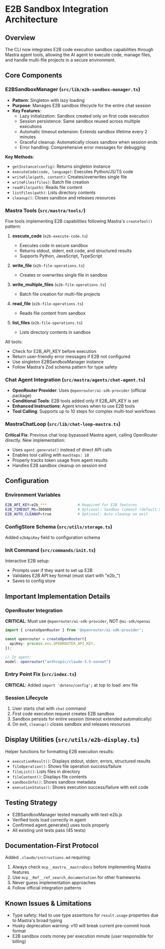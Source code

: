 # E2B Sandbox Integration Architecture

## Overview
The CLI now integrates E2B code execution sandbox capabilities through Mastra agent tools, allowing the AI agent to execute code, manage files, and handle multi-file projects in a secure environment.

## Core Components

### E2BSandboxManager (`src/lib/e2b-sandbox-manager.ts`)
- **Pattern**: Singleton with lazy loading
- **Purpose**: Manages E2B sandbox lifecycle for the entire chat session
- **Key Features**:
  - Lazy initialization: Sandbox created only on first code execution
  - Session persistence: Same sandbox reused across multiple executions
  - Automatic timeout extension: Extends sandbox lifetime every 2 minutes
  - Graceful cleanup: Automatically closes sandbox when session ends
  - Error handling: Comprehensive error messages for debugging

**Key Methods**:
- `getInstance(config)`: Returns singleton instance
- `executeCode(code, language)`: Executes Python/JS/TS code
- `writeFile(path, content)`: Creates/overwrites single file
- `writeFiles(files)`: Batch file creation
- `readFile(path)`: Reads file content
- `listFiles(path)`: Lists directory contents
- `cleanup()`: Closes sandbox and releases resources

### Mastra Tools (`src/mastra/tools/`)
Five tools implementing E2B capabilities following Mastra's `createTool()` pattern:

1. **execute_code** (`e2b-execute-code.ts`)
   - Executes code in secure sandbox
   - Returns stdout, stderr, exit code, and structured results
   - Supports Python, JavaScript, TypeScript

2. **write_file** (`e2b-file-operations.ts`)
   - Creates or overwrites single file in sandbox

3. **write_multiple_files** (`e2b-file-operations.ts`)
   - Batch file creation for multi-file projects

4. **read_file** (`e2b-file-operations.ts`)
   - Reads file content from sandbox

5. **list_files** (`e2b-file-operations.ts`)
   - Lists directory contents in sandbox

All tools:
- Check for E2B_API_KEY before execution
- Return user-friendly error messages if E2B not configured
- Use singleton E2BSandboxManager instance
- Follow Mastra's Zod schema pattern for type safety

### Chat Agent Integration (`src/mastra/agents/chat-agent.ts`)
- **OpenRouter Provider**: Uses `@openrouter/ai-sdk-provider` (official package)
- **Conditional Tools**: E2B tools added only if E2B_API_KEY is set
- **Enhanced Instructions**: Agent knows when to use E2B tools
- **Tool Calling**: Supports up to 10 steps for complex multi-tool workflows

### MastraChatLoop (`src/lib/chat-loop-mastra.ts`)
**Critical Fix**: Previous chat loop bypassed Mastra agent, calling OpenRouter directly. New implementation:
- Uses `agent.generate()` instead of direct API calls
- Enables tool calling with `maxSteps: 10`
- Properly tracks token usage from agent results
- Handles E2B sandbox cleanup on session end

## Configuration

### Environment Variables
```bash
E2B_API_KEY=e2b_***              # Required for E2B features
E2B_TIMEOUT_MS=300000            # Optional: Sandbox timeout (default 5min)
E2B_AUTO_CLEANUP=true            # Optional: Auto cleanup on exit
```

### ConfigStore Schema (`src/utils/storage.ts`)
Added `e2bApiKey` field to configuration schema

### Init Command (`src/commands/init.ts`)
Interactive E2B setup:
- Prompts user if they want to set up E2B
- Validates E2B API key format (must start with "e2b_")
- Saves to config store

## Important Implementation Details

### OpenRouter Integration
**CRITICAL**: Must use `@openrouter/ai-sdk-provider`, NOT `@ai-sdk/openai`

```typescript
import { createOpenRouter } from '@openrouter/ai-sdk-provider';

const openrouter = createOpenRouter({
  apiKey: process.env.OPENROUTER_API_KEY,
});

// In agent:
model: openrouter("anthropic/claude-3.5-sonnet")
```

### Entry Point Fix (`src/index.ts`)
**CRITICAL**: Added `import 'dotenv/config';` at top to load .env file

### Session Lifecycle
1. User starts chat with `chat` command
2. First code execution request creates E2B sandbox
3. Sandbox persists for entire session (timeout extended automatically)
4. On exit, `cleanup()` closes sandbox and releases resources

## Display Utilities (`src/utils/e2b-display.ts`)
Helper functions for formatting E2B execution results:
- `executionResult()`: Displays stdout, stderr, errors, structured results
- `fileOperation()`: Shows file operation success/failure
- `fileList()`: Lists files in directory
- `fileContent()`: Displays file contents
- `sandboxInfo()`: Shows sandbox metadata
- `executionStatus()`: Shows execution success/failure with exit code

## Testing Strategy
- E2BSandboxManager tested manually with test-e2b.js
- Verified tools load correctly in agent
- Confirmed agent.generate() uses tools properly
- All existing unit tests pass (45 tests)

## Documentation-First Protocol
Added `.claude/instructions.md` requiring:
1. Always check `mcp__mastra__mastraDocs` before implementing Mastra features
2. Use `mcp__Ref__ref_search_documentation` for other frameworks
3. Never guess implementation approaches
4. Follow official integration patterns

## Known Issues & Limitations
- Type safety: Had to use type assertions for `result.usage` properties due to Mastra's broad typing
- Husky deprecation warning: v10 will break current pre-commit hook format
- E2B sandbox costs money per execution minute (user responsible for billing)
